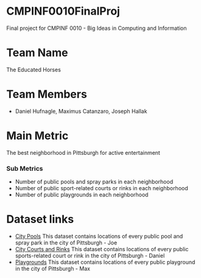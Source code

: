 # CMPINF0010FinalProj
Final project for CMPINF 0010 - Big Ideas in Computing and Information

# Team Name
The Educated Horses

# Team Members
- Daniel Hufnagle, Maximus Catanzaro, Joseph Hallak

# Main Metric
The best neighborhood in Pittsburgh for active entertainment
### Sub Metrics
- Number of public pools and spray parks in each neighborhood
- Number of public sport-related courts or rinks in each neighborhood
- Number of public playgrounds in each neighborhood

# Dataset links
- [City Pools](https://data.wprdc.org/dataset/city-pools/resource/5cc254fe-2cbd-4912-9f44-2f95f0beea9a) This dataset contains locations of every public pool and spray park in the city of Pittsburgh - Joe
- [City Courts and Rinks](https://data.wprdc.org/dataset/city-of-pittsburgh-courts/resource/a5b71bfa-840c-4c86-8f43-07a9ae854227) This dataset contains locations of every public sports-related court or rink in the city of Pittsburgh - Daniel
- [Playgrounds](https://data.wprdc.org/dataset/playgrounds/resource/47350364-44a8-4d15-b6e0-5f79ddff9367) This dataset contains locations of every public playground in the city of Pittsburgh - Max
